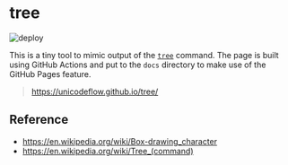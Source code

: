 # tree

![deploy](https://github.com/unicodeflow/tree/workflows/deploy/badge.svg)

This is a tiny tool to mimic output of the
[`tree`](<https://en.wikipedia.org/wiki/Tree_(command)>) command. The page is
built using GitHub Actions and put to the `docs` directory to make use of the
GitHub Pages feature.

> https://unicodeflow.github.io/tree/

## Reference

- https://en.wikipedia.org/wiki/Box-drawing_character
- https://en.wikipedia.org/wiki/Tree_(command)
